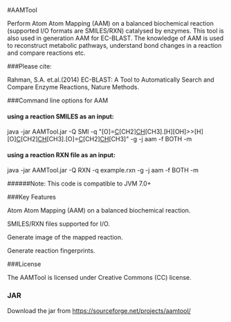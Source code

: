#AAMTool

Perform Atom Atom Mapping (AAM) on a balanced biochemical reaction (supported I/O formats are SMILES/RXN) catalysed by enzymes. This tool is also used in generation AAM for EC-BLAST. The knowledge of AAM is used to reconstruct metabolic pathways, understand bond changes in a reaction and compare reactions etc.

###Please cite: 

Rahman, S.A. et.al.(2014) EC-BLAST: A Tool to
Automatically Search and Compare Enzyme Reactions, Nature Methods.

###Command line options for AAM 

#### using a reaction SMILES as an input:

java -jar AAMTool.jar -Q SMI -q "[O]=[C]([OH])[CH2][CH]([O][C](=[O])[CH2][CH]([OH])[CH3])[CH3].[H][OH]>>[H][O][C](=[O])[CH2][CH]([OH])[CH3].[O]=[C]([OH])[CH2][CH]([OH])[CH3]" -g -j aam -f BOTH -m

#### using a reaction RXN file as an input:

java -jar AAMTool.jar -Q RXN -q example.rxn -g -j aam -f BOTH -m

######Note: This code is compatible to JVM 7.0+


###Key Features

Atom Atom Mapping (AAM) on a balanced biochemical reaction.

SMILES/RXN files supported for I/O.

Generate image of the mapped reaction.

Generate reaction fingerprints.

###License

The AAMTool is licensed under Creative Commons (CC) license.

### JAR

Download the jar from https://sourceforge.net/projects/aamtool/



